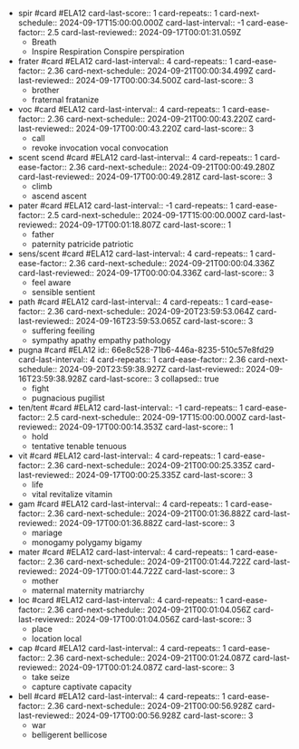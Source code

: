 - spir #card #ELA12
  card-last-score:: 1
  card-repeats:: 1
  card-next-schedule:: 2024-09-17T15:00:00.000Z
  card-last-interval:: -1
  card-ease-factor:: 2.5
  card-last-reviewed:: 2024-09-17T00:01:31.059Z
	- Breath
	- Inspire Respiration Conspire perspiration
- frater #card #ELA12
  card-last-interval:: 4
  card-repeats:: 1
  card-ease-factor:: 2.36
  card-next-schedule:: 2024-09-21T00:00:34.499Z
  card-last-reviewed:: 2024-09-17T00:00:34.500Z
  card-last-score:: 3
	- brother
	- fraternal fratanize
- voc #card #ELA12
  card-last-interval:: 4
  card-repeats:: 1
  card-ease-factor:: 2.36
  card-next-schedule:: 2024-09-21T00:00:43.220Z
  card-last-reviewed:: 2024-09-17T00:00:43.220Z
  card-last-score:: 3
	- call
	- revoke invocation vocal convocation
- scent scend #card #ELA12
  card-last-interval:: 4
  card-repeats:: 1
  card-ease-factor:: 2.36
  card-next-schedule:: 2024-09-21T00:00:49.280Z
  card-last-reviewed:: 2024-09-17T00:00:49.281Z
  card-last-score:: 3
	- climb
	- ascend ascent
- pater #card #ELA12
  card-last-interval:: -1
  card-repeats:: 1
  card-ease-factor:: 2.5
  card-next-schedule:: 2024-09-17T15:00:00.000Z
  card-last-reviewed:: 2024-09-17T00:01:18.807Z
  card-last-score:: 1
	- father
	- paternity patricide patriotic
- sens/scent #card #ELA12
  card-last-interval:: 4
  card-repeats:: 1
  card-ease-factor:: 2.36
  card-next-schedule:: 2024-09-21T00:00:04.336Z
  card-last-reviewed:: 2024-09-17T00:00:04.336Z
  card-last-score:: 3
	- feel aware
	- sensible sentient
- path #card #ELA12
  card-last-interval:: 4
  card-repeats:: 1
  card-ease-factor:: 2.36
  card-next-schedule:: 2024-09-20T23:59:53.064Z
  card-last-reviewed:: 2024-09-16T23:59:53.065Z
  card-last-score:: 3
	- suffering feeiling
	- sympathy apathy  empathy pathology
- pugna #card #ELA12
  id:: 66e8c528-71b6-446a-8235-510c57e8fd29
  card-last-interval:: 4
  card-repeats:: 1
  card-ease-factor:: 2.36
  card-next-schedule:: 2024-09-20T23:59:38.927Z
  card-last-reviewed:: 2024-09-16T23:59:38.928Z
  card-last-score:: 3
  collapsed:: true
	- fight
	- pugnacious pugilist
- ten/tent #card #ELA12
  card-last-interval:: -1
  card-repeats:: 1
  card-ease-factor:: 2.5
  card-next-schedule:: 2024-09-17T15:00:00.000Z
  card-last-reviewed:: 2024-09-17T00:00:14.353Z
  card-last-score:: 1
	- hold
	- tentative tenable tenuous
- vit #card #ELA12
  card-last-interval:: 4
  card-repeats:: 1
  card-ease-factor:: 2.36
  card-next-schedule:: 2024-09-21T00:00:25.335Z
  card-last-reviewed:: 2024-09-17T00:00:25.335Z
  card-last-score:: 3
	- life
	- vital revitalize vitamin
- gam #card #ELA12
  card-last-interval:: 4
  card-repeats:: 1
  card-ease-factor:: 2.36
  card-next-schedule:: 2024-09-21T00:01:36.882Z
  card-last-reviewed:: 2024-09-17T00:01:36.882Z
  card-last-score:: 3
	- mariage
	- monogamy polygamy bigamy
- mater #card #ELA12
  card-last-interval:: 4
  card-repeats:: 1
  card-ease-factor:: 2.36
  card-next-schedule:: 2024-09-21T00:01:44.722Z
  card-last-reviewed:: 2024-09-17T00:01:44.722Z
  card-last-score:: 3
	- mother
	- maternal maternity matriarchy
- loc #card #ELA12
  card-last-interval:: 4
  card-repeats:: 1
  card-ease-factor:: 2.36
  card-next-schedule:: 2024-09-21T00:01:04.056Z
  card-last-reviewed:: 2024-09-17T00:01:04.056Z
  card-last-score:: 3
	- place
	- location local
- cap #card #ELA12
  card-last-interval:: 4
  card-repeats:: 1
  card-ease-factor:: 2.36
  card-next-schedule:: 2024-09-21T00:01:24.087Z
  card-last-reviewed:: 2024-09-17T00:01:24.087Z
  card-last-score:: 3
	- take seize
	- capture captivate capacity
- bell #card #ELA12
  card-last-interval:: 4
  card-repeats:: 1
  card-ease-factor:: 2.36
  card-next-schedule:: 2024-09-21T00:00:56.928Z
  card-last-reviewed:: 2024-09-17T00:00:56.928Z
  card-last-score:: 3
	- war
	- belligerent bellicose